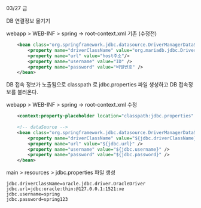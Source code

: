 
03/27 금

DB 연결정보 옮기기 

webapp > WEB-INF > spring -> root-context.xml 기존 (수정전) 

```xml
	<bean class="org.springframework.jdbc.datasource.DriverManagerDataSource" id="dataSource">
   	 	<property name="driverClassName" value="org.mariadb.jdbc.Driver"/>
    	<property name="url" value="host주소"/>
    	<property name="username" value="ID" />
    	<property name="password" value="비밀번호" />    
    </bean>
```

DB 접속 정보가 노출됨으로 classpath 로 jdbc.properties 파일 생성하고 DB 접속정보를 불러온다.

webapp > WEB-INF > spring -> root-context.xml 수정 

```xml
    <context:property-placeholder location="classpath:jdbc.properties" />
		
	<!-- dataSource -->
	<bean class="org.springframework.jdbc.datasource.DriverManagerDataSource" id="dataSource">
		<property name="driverClassName" value="${jdbc.driverClassName}" />
		<property name="url" value="${jdbc.url}" />
		<property name="username" value="${jdbc.username}" />
		<property name="password" value="${jdbc.password}" />
	</bean>
```

main > resources > jdbc.properties 파일 생성

```
jdbc.driverClassName=oracle.jdbc.driver.OracleDriver
jdbc.url=jdbc:oracle:thin:@127.0.0.1:1521:xe
jdbc.username=spring
jdbc.password=spring123
```








